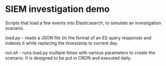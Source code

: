 # SIEM investigation demo

Scripts that load a few events into Elasticsearch, to simulate an investigation scenario.

*load.py* - reads a JSON file (in the format of an ES query response) and indexes it
while replacing the timestamp to current day.

*run.sh* - runs load.py multiple times with various parameters to create the scenario. It
is designed to be put in CRON and executed daily.
